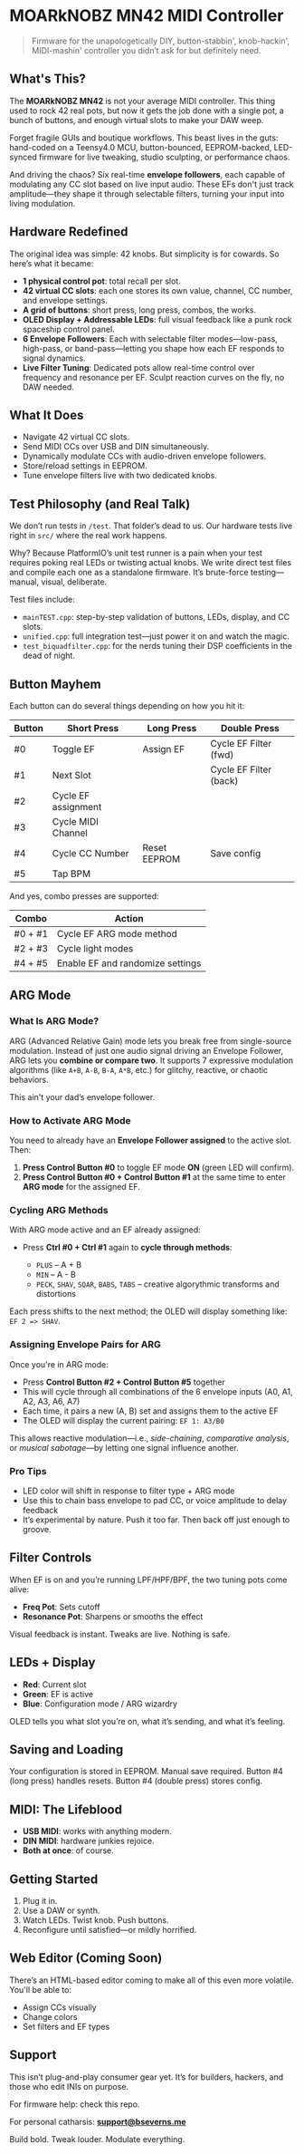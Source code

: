 # MOARkNOBZ MN42 MIDI Controller

> Firmware for the unapologetically DIY, button-stabbin', knob-hackin', MIDI-mashin' controller you didn’t ask for but definitely need.

## What's This?

The **MOARkNOBZ MN42** is not your average MIDI controller. This thing used to rock 42 real pots, but now it gets the job done with a single pot, a bunch of buttons, and enough virtual slots to make your DAW weep.

Forget fragile GUIs and boutique workflows. This beast lives in the guts: hand-coded on a Teensy4.0 MCU, button-bounced, EEPROM-backed, LED-synced firmware for live tweaking, studio sculpting, or performance chaos.

And driving the chaos? Six real-time **envelope followers**, each capable of modulating any CC slot based on live input audio. These EFs don't just track amplitude—they shape it through selectable filters, turning your input into living modulation.

## Hardware Redefined

The original idea was simple: 42 knobs. But simplicity is for cowards. So here’s what it became:

* **1 physical control pot**: total recall per slot.
* **42 virtual CC slots**: each one stores its own value, channel, CC number, and envelope settings.
* **A grid of buttons**: short press, long press, combos, the works.
* **OLED Display + Addressable LEDs**: full visual feedback like a punk rock spaceship control panel.
* **6 Envelope Followers**: Each with selectable filter modes—low-pass, high-pass, or band-pass—letting you shape how each EF responds to signal dynamics.
* **Live Filter Tuning**: Dedicated pots allow real-time control over frequency and resonance per EF. Sculpt reaction curves on the fly, no DAW needed.

## What It Does

* Navigate 42 virtual CC slots.
* Send MIDI CCs over USB and DIN simultaneously.
* Dynamically modulate CCs with audio-driven envelope followers.
* Store/reload settings in EEPROM.
* Tune envelope filters live with two dedicated knobs.

## Test Philosophy (and Real Talk)

We don’t run tests in `/test`. That folder’s dead to us. Our hardware tests live right in `src/` where the real work happens.

Why? Because PlatformIO’s unit test runner is a pain when your test requires poking real LEDs or twisting actual knobs. We write direct test files and compile each one as a standalone firmware. It’s brute-force testing—manual, visual, deliberate.

Test files include:

* `mainTEST.cpp`: step-by-step validation of buttons, LEDs, display, and CC slots.
* `unified.cpp`: full integration test—just power it on and watch the magic.
* `test_biquadfilter.cpp`: for the nerds tuning their DSP coefficients in the dead of night.

## Button Mayhem

Each button can do several things depending on how you hit it:

| Button | Short Press         | Long Press   | Double Press           |
| ------ | ------------------- | ------------ | ---------------------- |
| #0     | Toggle EF           | Assign EF    | Cycle EF Filter (fwd)  |
| #1     | Next Slot           |              | Cycle EF Filter (back) |
| #2     | Cycle EF assignment |              |                        |
| #3     | Cycle MIDI Channel  |              |                        |
| #4     | Cycle CC Number     | Reset EEPROM | Save config            |
| #5     | Tap BPM             |              |                        |

And yes, combo presses are supported:

| Combo   | Action                           |
| ------- | -------------------------------- |
| #0 + #1 | Cycle EF ARG mode method         |
| #2 + #3 | Cycle light modes                |
| #4 + #5 | Enable EF and randomize settings |

## ARG Mode

### What Is ARG Mode?

ARG (Advanced Relative Gain) mode lets you break free from single-source modulation. Instead of just one audio signal driving an Envelope Follower, ARG lets you **combine or compare two**. It supports 7 expressive modulation algorithms (like `A+B`, `A-B`, `B-A`, `A*B`, etc.) for glitchy, reactive, or chaotic behaviors.

This ain't your dad’s envelope follower.

### How to Activate ARG Mode

You need to already have an **Envelope Follower assigned** to the active slot. Then:

1. **Press Control Button #0** to toggle EF mode **ON** (green LED will confirm).
2. **Press Control Button #0 + Control Button #1** at the same time to enter **ARG mode** for the assigned EF.

### Cycling ARG Methods

With ARG mode active and an EF already assigned:

* Press **Ctrl #0 + Ctrl #1** again to **cycle through methods**:

  * `PLUS` – A + B
  * `MIN` – A - B
  * `PECK`, `SHAV`, `SQAR`, `BABS`, `TABS` – creative algorythmic transforms and distortions

Each press shifts to the next method; the OLED will display something like: `EF 2 => SHAV`.

### Assigning Envelope Pairs for ARG

Once you're in ARG mode:

* Press **Control Button #2 + Control Button #5** together
* This will cycle through all combinations of the 6 envelope inputs (A0, A1, A2, A3, A6, A7)
* Each time, it pairs a new (A, B) set and assigns them to the active EF
* The OLED will display the current pairing: `EF 1: A3/B0`

This allows reactive modulation—i.e., *side-chaining*, *comparative analysis*, or *musical sabotage*—by letting one signal influence another.

### Pro Tips

* LED color will shift in response to filter type + ARG mode
* Use this to chain bass envelope to pad CC, or voice amplitude to delay feedback
* It’s experimental by nature. Push it too far. Then back off just enough to groove.

## Filter Controls

When EF is on and you’re running LPF/HPF/BPF, the two tuning pots come alive:

* **Freq Pot**: Sets cutoff
* **Resonance Pot**: Sharpens or smooths the effect

Visual feedback is instant. Tweaks are live. Nothing is safe.

## LEDs + Display

* **Red**: Current slot
* **Green**: EF is active
* **Blue**: Configuration mode / ARG wizardry

OLED tells you what slot you’re on, what it’s sending, and what it’s feeling.

## Saving and Loading

Your configuration is stored in EEPROM. Manual save required. Button #4 (long press) handles resets. Button #4 (double press) stores config.

## MIDI: The Lifeblood

* **USB MIDI**: works with anything modern.
* **DIN MIDI**: hardware junkies rejoice.
* **Both at once**: of course.

## Getting Started

1. Plug it in.
2. Use a DAW or synth.
3. Watch LEDs. Twist knob. Push buttons.
4. Reconfigure until satisfied—or mildly horrified.

## Web Editor (Coming Soon)

There’s an HTML-based editor coming to make all of this even more volatile. You'll be able to:

* Assign CCs visually
* Change colors
* Set filters and EF types

## Support

This isn’t plug-and-play consumer gear yet. It’s for builders, hackers, and those who edit INIs on purpose.

For firmware help: check this repo.

For personal catharsis:
**[support@bseverns.me](mailto:support@bseverns.me)**

Build bold. Tweak louder. Modulate everything.
